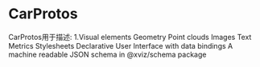 # CarProtos
CarProtos用于描述:
1.Visual elements 
    Geometry
    Point clouds
    Images
    Text
    Metrics
Stylesheets
Declarative User Interface with data bindings
A machine readable JSON schema in @xviz/schema package

